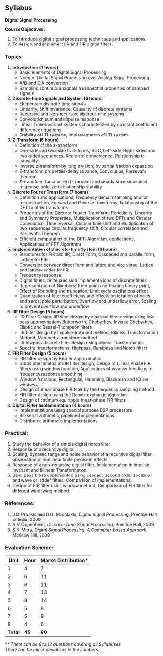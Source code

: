 ## Syllabus

**Digital Signal Processing**

**Course Objectives:**

1. To introduce digital signal processing techniques and applications.
2. To design and implement IIR and FIR digital filters.

### Topics:

1. **Introduction (4 hours)**
    * Basic elements of Digital Signal Processing
    * Need of Digital Signal Processing over Analog Signal Processing
    * A/D and D/A conversion
    * Sampling continuous signals and spectral properties of sampled signals
2. **Discrete-time Signals and System (6 hours)**
    * Elementary discrete-time signals
    * Linearity, Shift invariance, Causality of discrete systems
    * Recursive and Non-recursive discrete-time systems
    * Convolution sum and impulse response
    * Linear Time-invariant systems characterized by constant coefficient difference equations
    * Stability of LTI systems, Implementation of LTI system
3. **Z-Transform (6 hours)**
    * Definition of the z-transform
    * One-side and two-side transforms, ROC, Left-side, Right-sided and two-sided sequences, Region of convergence, Relationship to causality
    * Inverse z-transform-by long division, by partial fraction expansion
    * Z-transform properties-delay advance, Convolution, Parseval's theorem
    * Z-transform function H(z)-transient and steady state sinusoidal response, pole-zero relationship stability
4. **Discrete Fourier Transform (7 hours)**
    * Definition and applications, Frequency domain sampling and for reconstruction, Forward and Reverse transforms, Relationship of the DFT to other transforms
    * Properties of the Discrete Fourier Transform: Periodicity, Linearity and Symmetry Properties, Multiplication of two DFTs and Circular Convolution, Time reversal, Circular time shift and Multiplication of two sequences circular frequency shift, Circular correlation and Parseval's Theorem
    * Efficient computation of the DFT: Algorithm, applications, Applications of FFT Algorithms
5. **Implementation of Discrete-time System (8 hours)**
    * Structures for FIR and IIR, Direct Form, Cascaded and parallel form, Lattice for FIR
    * Conversion between direct form and lattice and vice verse, Lattice and lattice-ladder for IIR
    * Frequency response
    * Digital filters, finite precision implementations of discrete filters
    * Representation of Numbers; fixed point and floating binary point, Effect of Rounding and truncation; Limit cycle oscillations effect
    * Quantization of filter coefficients and effects on location of poles, and zeros; pole perturbation, Overflow and underflow error, Scaling to prevent overflow and underflow
6. **IIR Filter Design (5 hours)**
    * IIR Filter Design: IIR filter design by classical filter design using low pass approximations Butterworth, Chebychev, Inverse Chebyshev, Elliptic and Bessel-Thompson filters
    * IIR filter design by Impulse-invariant method, Bilinear Transformation Method, Matched z-transform method
    * IIR lowpass discrete filter design using bilinear transformation
    * Spectral transformations, Highpass, Bandpass and Notch filters
7. **FIR Filter Design (5 hours)**
    * FIR filter design by Fourier approximation
    * Gibbs phenomena in FIR filter design, Design of Linear Phase FIR filters using window function, Applications of window functions to frequency response smoothing
    * Window functions, Rectangular, Hamming, Blackman and Kaiser windows
    * Design of linear phase FIR filter by the frequency sampling method
    * FIR filter design using the Remez exchange algorithm
    * Design of optimum equiripple linear-phase FIR filters
8. **Digital Filter Implementation (4 hours)**
    * Implementations using special purpose DSP processors
    * Bit-serial arithmetic, pipelined implementations
    * Distributed arithmetic implementations

### Practical:

1. Study the behavior of a simple digital notch filter.
2. Response of a recursive digital.
3. Scaling, dynamic range and noise behavior of a recursive digital filter, observation of nonlinear finite precision effects.
4. Response of a non-recursive digital filter, Implementation in Impulse Invariant and Bilinear Transformation.
5. Band pass filters implemented using cascade second order sections and wave or ladder filters, Comparison of implementations.
6. Design of FIR filter using window method, Comparison of FIR filter for different windowing method.

### References:

1. J.G. Proakis and D.G. Manolakis, *Digital Signal Processing,* Prentice Hall of India. 2009
2. A.V. Oppenheim, *Discrete-Time Signal Processing,* Prentice Hall, 2009.
3. S.K. Mitra, *Digital Signal Processing, A Computer-based Approach,* McGraw Hill, 2008

### Evaluation Scheme:

| Unit | Hour | Marks Distribution* |
|---|---|---|
| 1 | 4 | 7 |
| 2 | 6 | 11 |
| 3 | 6 | 11 |
| 4 | 7 | 13 |
| 5 | 8 | 14 |
| 6 | 5 | 9 |
| 7 | 5 | 9 |
| 8 | 4 | 6 |
| **Total** | **45** | **80** |

**\* There can be 8 to 12 questions covering all Syllabuses<br>
*There can be minor deviations in the numbers** 
